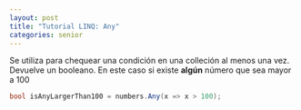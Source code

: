 ```yaml
---
layout: post
title: "Tutorial LINQ: Any"
categories: senior
---
```


Se utiliza para chequear una condición en una <!--more-->colleción al menos una vez. Devuelve un booleano.
En este caso si existe **algún** número que sea mayor a 100

```csharp
bool isAnyLargerThan100 = numbers.Any(x => x > 100);
```
